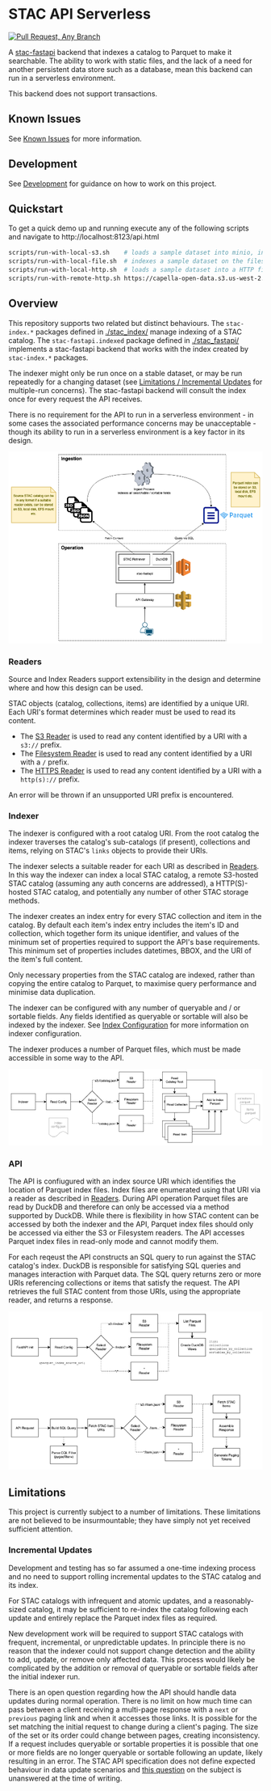 # STAC API Serverless

[![Pull Request, Any Branch](https://github.com/sparkgeo/STAC-API-Serverless/actions/workflows/pull-request-all.yml/badge.svg)](https://github.com/sparkgeo/STAC-API-Serverless/actions/workflows/pull-request-all.yml)

A [stac-fastapi](https://github.com/stac-utils/stac-fastapi) backend that indexes a catalog to Parquet to make it searchable. The ability to work with static files, and the lack of a need for another persistent data store such as a database, mean this backend can run in a serverless environment.

This backend does not support transactions.

## Known Issues

See [Known Issues](./docs/known-issues.md) for more information.

## Development

See [Development](./docs/development.md) for guidance on how to work on this project.

## Quickstart

To get a quick demo up and running execute any of the following scripts and navigate to http://localhost:8123/api.html

```sh
scripts/run-with-local-s3.sh    # loads a sample dataset into minio, indexes it, loads the index into minio, and runs the API
scripts/run-with-local-file.sh  # indexes a sample dataset on the filesystem and runs the API
scripts/run-with-local-http.sh  # loads a sample dataset into a HTTP fileserver, indexes it, and runs the API
scripts/run-with-remote-http.sh https://capella-open-data.s3.us-west-2.amazonaws.com/stac/catalog.json # indexes a public static STAC catalog over HTTPS and runs the API
```

## Overview

This repository supports two related but distinct behaviours. The `stac-index.*` packages defined in [./stac_index/](./stac_index/) manage indexing of a STAC catalog. The `stac-fastapi.indexed` package defined in [./stac_fastapi/](./stac_fastapi/) implements a stac-fastapi backend that works with the index created by `stac-index.*` packages.

The indexer might only be run once on a stable dataset, or may be run repeatedly for a changing dataset (see [Limitations / Incremental Updates](#incremental-updates) for multiple-run concerns). The stac-fastapi backend will consult the index once for every request the API receives.

There is no requirement for the API to run in a serverless environment - in some cases the associated performance concerns may be unacceptable - though its ability to run in a serverless environment is a key factor in its design.

![Diagram showing an overview of the relationship between the indexer and API](./docs/diagrams/exports/Overview.png "Overview Diagram")

### Readers

Source and Index Readers support extensibility in the design and determine where and how this design can be used.

STAC objects (catalog, collections, items) are identified by a unique URI. Each URI's format determines which reader must be used to read its content.
- The [S3 Reader](./stac_index/reader/s3/) is used to read any content identified by a URI with a `s3://` prefix.
- The [Filesystem Reader](./stac_index/reader/filesystem/) is used to read any content identified by a URI with a `/` prefix.
- The [HTTPS Reader](./stac_index/reader/https/) is used to read any content identified by a URI with a `http(s)://` prefix.

An error will be thrown if an unsupported URI prefix is encountered.

### Indexer

The indexer is configured with a root catalog URI. From the root catalog the indexer traverses the catalog's sub-catalogs (if present), collections and items, relying on STAC's `links` objects to provide their URIs.

The indexer selects a suitable reader for each URI as described in [Readers](#readers). In this way the indexer can index a local STAC catalog, a remote S3-hosted STAC catalog (assuming any auth concerns are addressed), a HTTP(S)-hosted STAC catalog, and potentially any number of other STAC storage methods.

The indexer creates an index entry for every STAC collection and item in the catalog. By default each item's index entry includes the item's ID and collection, which together form its unique identifier, and values of the minimum set of properties required to support the API's base requirements. This minimum set of properties includes datetimes, BBOX, and the URI of the item's full content.

Only necessary properties from the STAC catalog are indexed, rather than copying the entire catalog to Parquet, to maximise query performance and minimise data duplication.

The indexer can be configured with any number of queryable and / or sortable fields. Any fields identified as queryable or sortable will also be indexed by the indexer. See [Index Configuration](./docs/index-config.md) for more information on indexer configuration.

The indexer produces a number of Parquet files, which must be made accessible in some way to the API.

![Diagram showing the process of indexing a STAC catalog](./docs/diagrams/exports/Indexer%20Process.png "Indexer Process")

### API

The API is confiugured with an index source URI which identifies the location of Parquet index files. Index files are enumerated using that URI via a reader as described in [Readers](#readers). During API operation Parquet files are read by DuckDB and therefore can only be accessed via a method supported by DuckDB. While there is flexibility in how STAC content can be accessed by both the indexer and the API, Parquet index files should only be accessed via either the S3 or Filesystem readers. The API accesses Parquet index files in read-only mode and cannot modify them.

For each reqeust the API constructs an SQL query to run against the STAC catalog's index. DuckDB is responsible for satisfying SQL queries and manages interaction with Parquet data. The SQL query returns zero or more URIs referencing collections or items that satisfy the request. The API retrieves the full STAC content from those URIs, using the appropriate reader, and returns a response.

![Diagram showing the process of handling an API request](./docs/diagrams/exports/Query%20Process.png "API Request Process")

## Limitations

This project is currently subject to a number of limitations. These limitations are not believed to be insurmountable; they have simply not yet received sufficient attention.

### Incremental Updates

Development and testing has so far assumed a one-time indexing process and no need to support rolling incremental updates to the STAC catalog and its index.

For STAC catalogs with infrequent and atomic updates, and a reasonably-sized catalog, it may be sufficient to re-index the catalog following each update and entirely replace the Parquet index files as required.

New development work will be required to support STAC catalogs with frequent, incremental, or unpredictable updates. In principle there is no reason that the indexer could not support change detection and the ability to add, update, or remove only affected data. This process would likely be complicated by the addition or removal of queryable or sortable fields after the initial indexer run.

There is an open question regarding how the API should handle data updates during normal operation. There is no limit on how much time can pass between a client receiving a multi-page response with a `next` or `previous` paging link and when it accesses those links. It is possible for the set matching the initial request to change during a client's paging. The size of the set or its order could change between pages, creating inconsistency. If a request includes queryable or sortable properties it is possible that one or more fields are no longer queryable or sortable following an update, likely resulting in an error. The STAC API specification does not define expected behaviour in data update scenarios and [this question](https://github.com/radiantearth/stac-api-spec/issues/453) on the subject is unanswered at the time of writing.
